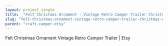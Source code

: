 ```yaml
---
layout: project_single
title:  "Felt Christmas Ornament - Vintage Retro Camper Trailer Christmas Ornament Sewing Pattern - PDF e Pattern Tutorial Camp Camping"
slug: "felt-christmas-ornament-vintage-retro-camper-trailer-christmas-ornament-sewing-pattern-pdf-e"
parent: "craft-camper-etsy"
---
```

Felt Christmas Ornament Vintage Retro Camper Trailer | Etsy